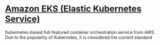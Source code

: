 # [Amazon EKS (Elastic Kubernetes Service)](https://aws.amazon.com/eks/)

Kubernetes-based full-featured container orchestration service from AWS. Due to the popularity of Kubernetes, it is considered the current standard
